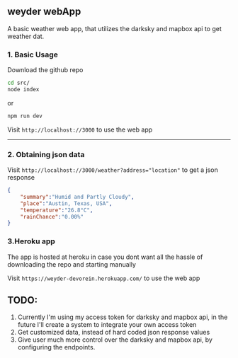 ## weyder webApp
A basic weather web app, that utilizes the darksky and mapbox api to get weather dat. 

### 1. Basic Usage
Download the github repo 

```cmd
cd src/  
node index
```
or 

```cmd
npm run dev
```

Visit `http://localhost://3000` to use the web app

---
### 2. Obtaining json data
Visit `http://localhost://3000/weather?address="location"` to get a json response

```json
{   
    "summary":"Humid and Partly Cloudy",
    "place":"Austin, Texas, USA",
    "temperature":"26.8°C",
    "rainChance":"0.00%"
}
```

### 3.Heroku app
The app is hosted at heroku in case you dont want all the hassle of downloading the repo and starting manually

Visit `https://weyder-devorein.herokuapp.com/` to use the web app

**TODO**: 
--
1. Currently I'm using my access token for darksky and mapbox api, in the future I'll create a system to integrate your own access token
2. Get customized data, instead of hard coded json response values
3. Give user much more control over the darksky and mapbox api, by configuring the endpoints.